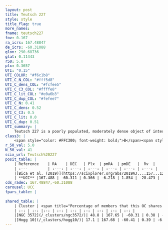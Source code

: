 ```yaml
---
layout: post
title: Teutsch 227
style: style
title_flag: true
more_names: 
fname: teutsch227
fov: 0.167
ra_icrs: 167.48847
de_icrs: -60.31088
glon: 290.68736
glat: 0.11443
r50: 5.0
plx: 0.3657
UTI: "0.15"
UTI_COLOR: "#f6c1b8"
UTI_C_N_COL: "#fff5d8"
UTI_C_dens_COL: "#fcfee5"
UTI_C_C3_COL: "#ffffe8"
UTI_C_lit_COL: "#e0a6b3"
UTI_C_dup_COL: "#fefee7"
UTI_C_N: 0.41
UTI_C_dens: 0.52
UTI_C_C3: 0.5
UTI_C_lit: 0.0
UTI_C_dup: 0.51
UTI_summary: |
    Teutsch 227 is a poorly populated, moderately dense object of intermediate C3 quality. It is rarely studied in the literature, with no articles listed in the last 6 years.<br><br>This is likely a unique object, which shares a moderate percentage of members with at least one previously reported entry.
class3: |
    <span style="color: #FFC300; font-weight: bold;">B</span><span style="color: #FFC300; font-weight: bold;">B</span>
r_50_val: 5.0
N_50_val: 41
scix_url: Teutsch%20227
posit_table: |
    | Reference    | RA    | DEC   | Plx  | pmRA  | pmDE   |  Rv  |
    | :---         | :---: | :---: | :---: | :---: | :---: | :---: |
    |[Bica et al. (2019)](https://scixplorer.org/abs/2019AJ....157...12B) | 167.314 | -60.312 | -- | -- | -- | -- |
    | **UCC** |167.488 | -60.311 | 0.366 | -6.218 | 1.854 | -28.473 | 
cds_radec: 167.48847,-60.31088
carousel: UCC
fpars_table: |
    
shared_table: |
    | Cluster | <span title="Percentage of members that this OC shares with the ones listed">%</span>   | RA   | DEC   | Plx   | pmRA  | pmDE  | Rv | UTI |
    | :-: | :-: |:-: | :-: | :-: | :-: | :-: | :-: | :-: |
    |[NGC 3572](/_clusters/ngc3572/)| 48.8 | 167.65 | -60.31 | 0.38 | -6.25 | 1.9 | -4.92 |0.95 |
    |[Hogg 10](/_clusters/hogg10/)| 17.1 | 167.68 | -60.41 | 0.39 | -6.2 | 1.79 | -10.87 |0.77 |
---
```

